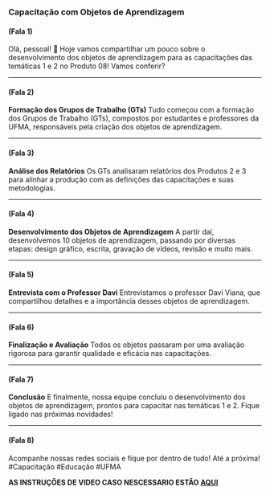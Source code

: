### Capacitação com Objetos de Aprendizagem 
#### (Fala 1)
Olá, pessoal! 🚀 Hoje vamos compartilhar um pouco sobre o desenvolvimento dos objetos de aprendizagem para as capacitações das temáticas 1 e 2 no Produto 08! Vamos conferir?

---
#### (Fala 2)
**Formação dos Grupos de Trabalho (GTs)**
Tudo começou com a formação dos Grupos de Trabalho (GTs), compostos por estudantes e professores da UFMA, responsáveis pela criação dos objetos de aprendizagem.

--- 
#### (Fala 3)
**Análise dos Relatórios**
Os GTs analisaram relatórios dos Produtos 2 e 3 para alinhar a produção com as definições das capacitações e suas metodologias.

---
#### (Fala 4)
**Desenvolvimento dos Objetos de Aprendizagem**
A partir daí, desenvolvemos 10 objetos de aprendizagem, passando por diversas etapas: design gráfico, escrita, gravação de vídeos, revisão e muito mais.

---
#### (Fala 5)
**Entrevista com o Professor Davi**
Entrevistamos o professor Davi Viana, que compartilhou detalhes e a importância desses objetos de aprendizagem.

---
#### (Fala 6)
**Finalização e Avaliação**
Todos os objetos passaram por uma avaliação rigorosa para garantir qualidade e eficácia nas capacitações.

---
#### (Fala 7)
**Conclusão**
E finalmente, nossa equipe concluiu o desenvolvimento dos objetos de aprendizagem, prontos para capacitar nas temáticas 1 e 2. Fique ligado nas próximas novidades!

---
#### (Fala 8)
Acompanhe nossas redes sociais e fique por dentro de tudo! Até a próxima! #Capacitação #Educação #UFMA

**AS INSTRUÇÔES DE VIDEO CASO NESCESSARIO ESTÂO [AQUI]()**
